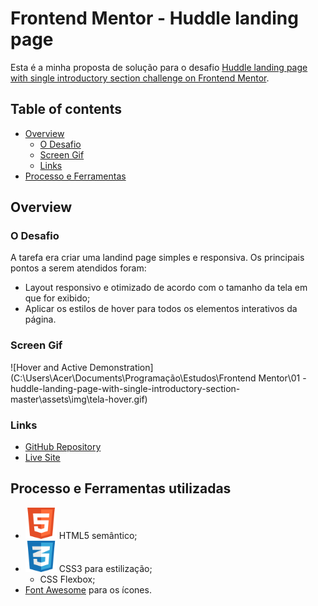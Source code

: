 # Frontend Mentor - Huddle landing page

Esta é a minha proposta de solução para o desafio [Huddle landing page with single introductory section challenge on Frontend Mentor](https://www.frontendmentor.io/challenges/huddle-landing-page-with-a-single-introductory-section-B_2Wvxgi0). 

## Table of contents

- [Overview](#overview)
  - [O Desafio](#o-desafio)
  - [Screen Gif](#screen-gif)
  - [Links](#links)
- [Processo e Ferramentas](#processo-e-ferramentas-utilizadas)

## Overview

### O Desafio

A tarefa era criar uma landind page simples e responsiva. Os principais pontos a serem atendidos foram:

- Layout responsivo e otimizado de acordo com o tamanho da tela em que for exibido;
- Aplicar os estilos de hover para todos os elementos interativos da página.

### Screen Gif

![Hover and Active Demonstration](C:\Users\Acer\Documents\Programação\Estudos\Frontend Mentor\01 - huddle-landing-page-with-single-introductory-section-master\assets\img\tela-hover.gif)

### Links

- [GitHub Repository](https://github.com/GuihCastro/Frontend-Mentor-Huddle-Landing-Page)
- [Live Site](https://guihcastro.github.io/Frontend-Mentor-Huddle-Landing-Page/)

## Processo e Ferramentas utilizadas

- <img src="./assets/img/html-icon.png" alt="HTML5 Icon" width="50px"/> HTML5 semântico;
- <img src="./assets/img/css-icon.png" alt="CSS3 Icon" width="50px"/> CSS3 para estilização;
  - CSS Flexbox;
- [Font Awesome](https://fontawesome.com/) para os ícones.

